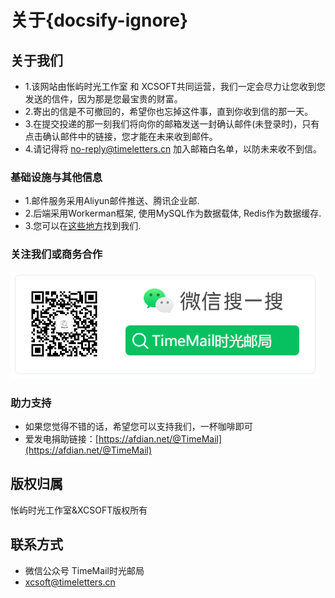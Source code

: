 # 关于{docsify-ignore}

##  关于我们
  
- 1.该网站由怅屿时光工作室 和 XCSOFT共同运营，我们一定会尽力让您收到您发送的信件，因为那是您最宝贵的财富。
- 2.寄出的信是不可撤回的，希望你也忘掉这件事，直到你收到信的那一天。
- 3.在提交投递的那一刻我们将向你的邮箱发送一封确认邮件(未登录时)，只有点击确认邮件中的链接，您才能在未来收到邮件。
- 4.请记得将 no-reply@timeletters.cn 加入邮箱白名单，以防未来收不到信。

### 基础设施与其他信息

- 1.邮件服务采用Aliyun邮件推送、腾讯企业邮.
- 2.后端采用Workerman框架, 使用MySQL作为数据载体, Redis作为数据缓存.
- 3.您可以在[这些地方](find_us.md)找到我们.

### 关注我们或商务合作

![微信公众号: TimeMail时光邮局](media/wechat.png)

### 助力支持

- 如果您觉得不错的话，希望您可以支持我们，一杯咖啡即可
- 爱发电捐助链接：[https://afdian.net/@TimeMail](https://afdian.net/@TimeMail)

## 版权归属

怅屿时光工作室&XCSOFT版权所有

## 联系方式

- 微信公众号 TimeMail时光邮局
- xcsoft@timeletters.cn
